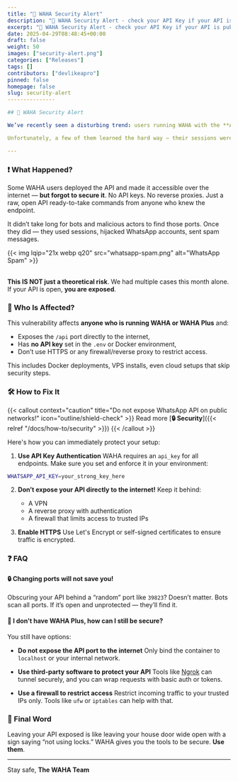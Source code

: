 ```yaml
---
title: "🚨 WAHA Security Alert"
description: "🚨 WAHA Security Alert - check your API Key if your API is public!"
excerpt: "🚨 WAHA Security Alert - check your API Key if your API is public!"
date: 2025-04-29T08:48:45+00:00
draft: false
weight: 50
images: ["security-alert.png"]
categories: ["Releases"]
tags: []
contributors: ["devlikeapro"]
pinned: false
homepage: false
slug: security-alert
---------------

## 🚨 WAHA Security Alert

We’ve recently seen a disturbing trend: users running WAHA with the **API publicly exposed** and **without any form of protection**. 

Unfortunately, a few of them learned the hard way — their sessions were compromised, and their accounts got hacked.

---
```


### ❗ What Happened?

Some WAHA users deployed the API and made it accessible over the internet — **but forgot to secure it**. No API keys. No reverse proxies. Just a raw, open API ready-to-take commands from anyone who knew the endpoint.

It didn’t take long for bots and malicious actors to find those ports. Once they did — they used sessions, hijacked WhatsApp accounts, sent spam messages.
<div style="width: 600px; max-width: 100%; margin: 0 auto;">
{{< img lqip="21x webp q20" src="whatsapp-spam.png" alt="WhatsApp Spam" >}}
</div>
<br/>

**This IS NOT just a theoretical risk**. We had multiple cases this month alone. If your API is open, **you are exposed**.


### 👥 Who Is Affected?

This vulnerability affects **anyone who is running WAHA or WAHA Plus** and:

* Exposes the `/api` port directly to the internet,
* Has **no API key** set in the `.env` or Docker environment,
* Don’t use HTTPS or any firewall/reverse proxy to restrict access.

This includes Docker deployments, VPS installs, even cloud setups that skip security steps.


### 🛠️ How to Fix It

{{< callout context="caution" title="Do not expose WhatsApp API on public networks!" icon="outline/shield-check" >}}
Read more [**🔒 Security**]({{< relref "/docs/how-to/security" >}})
{{< /callout >}}

Here's how you can immediately protect your setup:

1. **Use API Key Authentication**
   WAHA requires an `api_key` for all endpoints. Make sure you set and enforce it in your environment:

```bash
WHATSAPP_API_KEY=your_strong_key_here
```

2. **Don’t expose your API directly to the internet!**
   Keep it behind:

    * A VPN
    * A reverse proxy with authentication
    * A firewall that limits access to trusted IPs

3. **Enable HTTPS**
   Use Let's Encrypt or self-signed certificates to ensure traffic is encrypted.


### ❓ FAQ

#### 🔒 Changing ports will not save you!

Obscuring your API behind a “random” port like `39823`? Doesn’t matter. Bots scan all ports. If it’s open and unprotected — they’ll find it.

#### 🧱 I don't have WAHA Plus, how can I still be secure?

You still have options:

* **Do not expose the API port to the internet**
  Only bind the container to `localhost` or your internal network.

* **Use third-party software to protect your API**
  Tools like [Ngrok](/blog/waha-ngrok) can tunnel securely, and you can wrap requests with basic auth or tokens.

* **Use a firewall to restrict access**
  Restrict incoming traffic to your trusted IPs only. Tools like `ufw` or `iptables` can help with that.


### 🚨 Final Word

Leaving your API exposed is like leaving your house door wide open with a sign saying “not using locks.” WAHA gives you the tools to be secure. **Use them**.


----

Stay safe,
**The WAHA Team**
